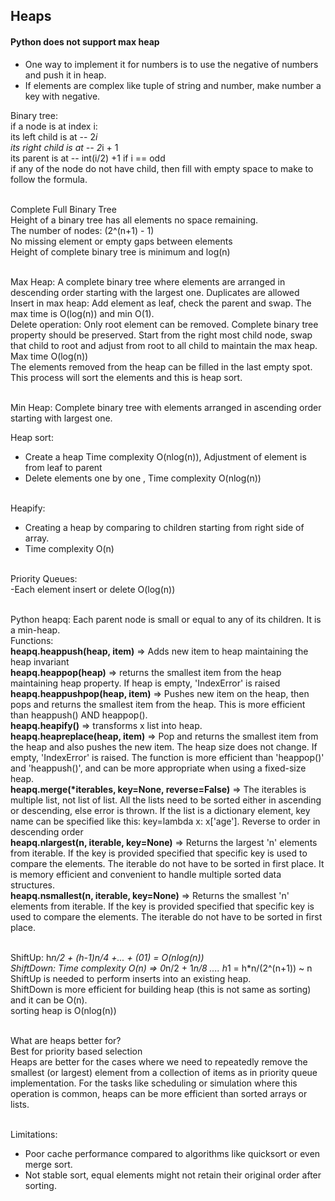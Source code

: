## Heaps

#### Python does not support max heap
- One way to implement it for numbers is to use the negative of numbers and push it in heap.
- If elements are complex like tuple of string and number, make number a key with negative.


Binary tree: <br />
if a node is at index i: <br />
its left child is at -- 2*i <br />
its right child is at -- 2*i + 1 <br />
its parent is at -- int(i/2) +1 if i == odd <br />
if any of the node do not have child, then fill with empty space to make to follow 
the formula. <br /><br />

Complete Full Binary Tree <br />
Height of a binary tree has all elements no space remaining. <br />
The number of nodes: (2^(n+1) - 1) <br />
No missing element or empty gaps between elements <br />
Height of complete binary tree is minimum and log(n) <br /><br />

Max Heap: A complete binary tree where elements are arranged in 
descending order starting with the
largest one. Duplicates are allowed<br />
Insert in max heap: Add element as leaf, check the parent and swap. 
The max time is O(log(n)) and min O(1). <br />
Delete operation: Only root element can be removed. Complete binary tree property should be preserved.
Start from the right most child node, swap that child to root and adjust from root to 
all child to maintain the max heap. Max time O(log(n)) <br />
The elements removed from the heap can be filled in the last empty spot. This process will
sort the elements and this is heap sort. <br /><br />


Min Heap: Complete binary tree with elements arranged in ascending order starting with largest
one. <br />

Heap sort: 
- Create a heap Time complexity O(nlog(n)), Adjustment of element is from leaf to parent
- Delete elements one by one , Time complexity O(nlog(n)) <br /><br />

Heapify: 
- Creating a heap by comparing to children starting from right side of array.
- Time complexity O(n)<br /><br />

Priority Queues: <br />
-Each element insert or delete O(log(n))<br /><br />

Python heapq: Each parent node is small or equal to any of its children. It is a min-heap.<br />
Functions: <br />
**heapq.heappush(heap, item)** => Adds new item to heap maintaining the heap invariant <br />
**heapq.heappop(heap)** => returns the smallest item from the heap maintaining heap property. If heap is empty, 
'IndexError' is raised <br />
**heapq.heappushpop(heap, item)** => Pushes new item on the heap, then pops and returns the smallest item from
the heap. This is more efficient than heappush() AND heappop(). <br />
**heapq.heapify()** => transforms x list into heap. <br />
**heapq.heapreplace(heap, item)** => Pop and returns the smallest item from the heap and also pushes the new item.
The heap size does not change. If empty, 'IndexError' is raised. The function is more efficient than 'heappop()' and 
'heappush()', and can be more appropriate when using a fixed-size heap. <br />
**heapq.merge(\*iterables, key=None, reverse=False)** =>  The iterables is multiple list, not
list of list. All the lists need to be sorted either in ascending or descending,
else error is thrown. If the list is a dictionary element,
key name can be specified like this: key=lambda x: x['age'].
Reverse to order in descending order<br />
**heapq.nlargest(n, iterable, key=None)** =>  Returns the largest 'n' elements from iterable. If the key is
provided specified that specific key is used to compare the elements. The iterable do not have to be
sorted in first place. It is memory efficient and convenient to handle multiple sorted data structures.<br />
**heapq.nsmallest(n, iterable, key=None)** =>  Returns the smallest 'n' elements from iterable. If the key is
provided specified that specific key is used to compare the elements. The iterable do not have to be
sorted in first place.<br /><br />

ShiftUp: h*n/2 + (h-1)*n/4 +... + (0*1) = O(nlog(n)) <br />
ShiftDown: Time complexity O(n) => 0*n/2 + 1*n/8 .... h*1 = h*n/(2^(n+1)) ~ n <br />
ShiftUp is needed to perform inserts into an existing heap. <br />
ShiftDown is more efficient for building heap (this is not same as sorting)
and it can be O(n). <br />
sorting heap is O(nlog(n))<br /><br />

What are heaps better for? <br />
Best for priority based selection <br />
Heaps are better for the cases where we need to repeatedly remove the smallest (or largest)
element from a collection of items as in priority queue implementation. For the tasks like scheduling
or simulation where this operation is common, heaps can be more efficient than sorted arrays or lists. <br /><br/>

Limitations: <br />
- Poor cache performance compared to algorithms like quicksort or even merge sort.
- Not stable sort, equal elements might not retain their original order after sorting.








